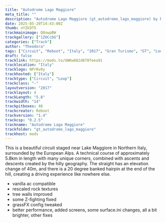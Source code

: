 ```yaml
---
title: "Autodrome Lago Maggiore"
meta_title: ""
description: "Autodrome Lago Maggiore (gt_autodromo_lago_maggiore) by Reboot"
date: 2025-05-20T14:43:00Z
thumb: nYZk9T5
trackmainimage: Q8owpBW
trackgallery: ["1ZUCcbG"]
categories: ["Track"]
author: "Theodora"
tags: ["Circuit", "Reboot", "Italy", "2017", "Gran Turismo", "GT", "Loop"]
draft: false
tracklink: https://mods.to/UWKw682d870feea91
tracklocation: "Italy"
tracklogo: NPrRv0y
trackhosted: ["Italy"]
tracktype: ["Circuit", "Loop"]
trackclass: "-" 
layoutversion: "2017"
tracklayout: 4
trackLength: "5.8"
trackwidth: "14"
trackpitboxes: 48
trackcreator: Reboot
trackversion: "1.4"
trackcsp: "0.2.5"
trackname: "Autodrome Lago Maggiore"
trackfolder: "gt_autodromo_lago_maggiore"
trackhost: mods
---
```


This is a beautiful circuit staged near Lake Maggiore in Northern Italy, surrounded by the European Alps. A technical course of approximately 5.8km in length with many unique corners, combined with ascents and descents created by the hilly geography. The straight has an elevation change of 40m, and there is a 20 degree banked hairpin at the end of the hill, creating a driving experience like nowhere else.


- vanilla ac compatible
- rescaled rock textures
- tree walls improved
- some Z-fighting fixed
- grassFX config tweaked
- better performance, added screens, some surface.ini changes, all a bit brighter, other fixes